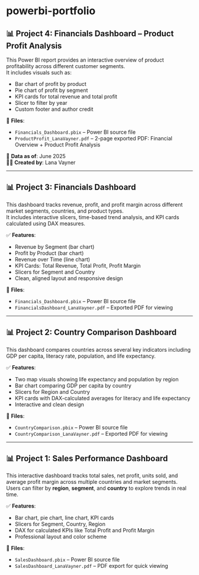 # powerbi-portfolio

## 📊 Project 4: Financials Dashboard – Product Profit Analysis

This Power BI report provides an interactive overview of product profitability across different customer segments.  
It includes visuals such as:

- Bar chart of profit by product  
- Pie chart of profit by segment  
- KPI cards for total revenue and total profit  
- Slicer to filter by year  
- Custom footer and author credit

📁 **Files**:
- `Financials_Dashboard.pbix` – Power BI source file  
- `ProductProfit_LanaVayner.pdf` – 2-page exported PDF: Financial Overview + Product Profit Analysis  

📅 **Data as of**: June 2025  
👩‍💻 **Created by**: Lana Vayner

---

## 📊 Project 3: Financials Dashboard

This dashboard tracks revenue, profit, and profit margin across different market segments, countries, and product types.  
It includes interactive slicers, time-based trend analysis, and KPI cards calculated using DAX measures.

✅ **Features**:
- Revenue by Segment (bar chart)  
- Profit by Product (bar chart)  
- Revenue over Time (line chart)  
- KPI Cards: Total Revenue, Total Profit, Profit Margin  
- Slicers for Segment and Country  
- Clean, aligned layout and responsive design

📁 **Files**:
- `Financials_Dashboard.pbix` – Power BI source file  
- `FinancialsDashboard_LanaVayner.pdf` – Exported PDF for viewing

---

## 📊 Project 2: Country Comparison Dashboard

This dashboard compares countries across several key indicators including GDP per capita, literacy rate, population, and life expectancy.

✅ **Features**:
- Two map visuals showing life expectancy and population by region  
- Bar chart comparing GDP per capita by country  
- Slicers for Region and Country  
- KPI cards with DAX-calculated averages for literacy and life expectancy  
- Interactive and clean design

📁 **Files**:
- `CountryComparison.pbix` – Power BI source file  
- `CountryComparison_LanaVayner.pdf` – Exported PDF for viewing

---

## 📊 Project 1: Sales Performance Dashboard

This interactive dashboard tracks total sales, net profit, units sold, and average profit margin across multiple countries and market segments.  
Users can filter by **region**, **segment**, and **country** to explore trends in real time.

✅ **Features**:
- Bar chart, pie chart, line chart, KPI cards  
- Slicers for Segment, Country, Region  
- DAX for calculated KPIs like Total Profit and Profit Margin  
- Professional layout and color scheme

📁 **Files**:
- `SalesDashboard.pbix` – Power BI source file  
- `SalesDashboard_LanaVayner.pdf` – PDF export for quick viewing
